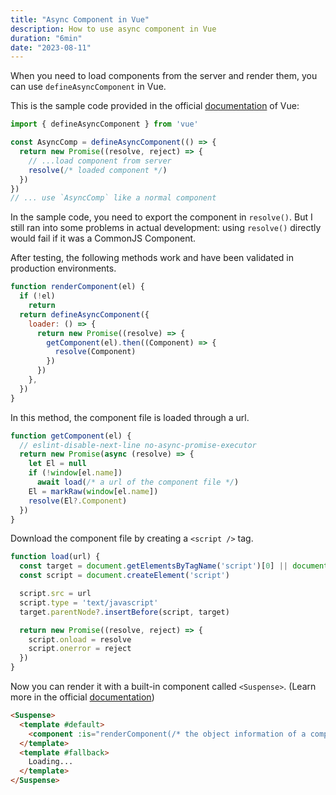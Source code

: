 ```yaml
---
title: "Async Component in Vue"
description: How to use async component in Vue
duration: "6min"
date: "2023-08-11"
---
```


When you need to load components from the server and render them, you can use `defineAsyncComponent` in Vue.

This is the sample code provided in the official [documentation](https://vuejs.org/guide/components/async.html) of Vue:

```js
import { defineAsyncComponent } from 'vue'

const AsyncComp = defineAsyncComponent(() => {
  return new Promise((resolve, reject) => {
    // ...load component from server
    resolve(/* loaded component */)
  })
})
// ... use `AsyncComp` like a normal component
```

In the sample code, you need to export the component in `resolve()`. But I still ran into some problems in actual development: using `resolve()` directly would fail if it was a CommonJS Component.

After testing, the following methods work and have been validated in production environments.

```js
function renderComponent(el) {
  if (!el)
    return
  return defineAsyncComponent({
    loader: () => {
      return new Promise((resolve) => {
        getComponent(el).then((Component) => {
          resolve(Component)
        })
      })
    },
  })
}
```

In this method, the component file is loaded through a url.

```js
function getComponent(el) {
  // eslint-disable-next-line no-async-promise-executor
  return new Promise(async (resolve) => {
    let El = null
    if (!window[el.name])
      await load(/* a url of the component file */)
    El = markRaw(window[el.name])
    resolve(El?.Component)
  })
}
```

Download the component file by creating a `<script />` tag.

```js
function load(url) {
  const target = document.getElementsByTagName('script')[0] || document.head
  const script = document.createElement('script')

  script.src = url
  script.type = 'text/javascript'
  target.parentNode?.insertBefore(script, target)

  return new Promise((resolve, reject) => {
    script.onload = resolve
    script.onerror = reject
  })
}
```

Now you can render it with a built-in component called `<Suspense>`. (Learn more in the official [documentation](https://vuejs.org/guide/built-ins/suspense.html))

```html
<Suspense>
  <template #default>
    <component :is="renderComponent(/* the object information of a component */)" />
  </template>
  <template #fallback>
    Loading...
  </template>
</Suspense>
```
